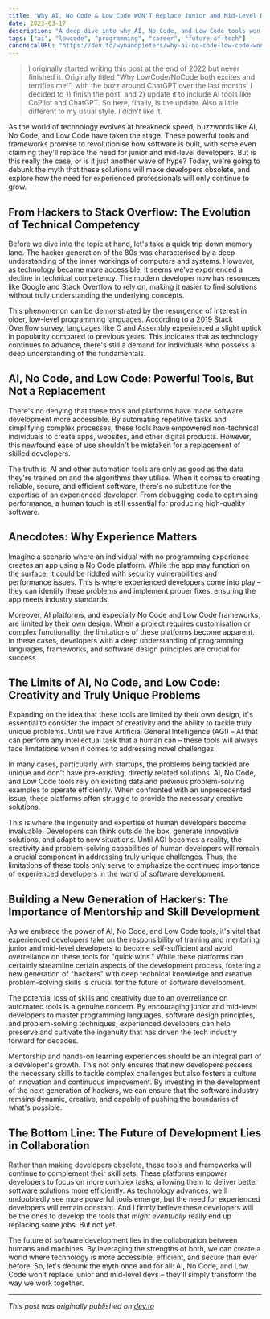 ```yaml
---
title: "Why AI, No Code & Low Code WON'T Replace Junior and Mid-Level Devs (Yet)"
date: 2023-03-17
description: "A deep dive into why AI, No Code, and Low Code tools won't replace developers, and how they'll transform the industry instead"
tags: ["ai", "lowcode", "programming", "career", "future-of-tech"]
canonicalURL: "https://dev.to/wynandpieters/why-ai-no-code-low-code-wont-replace-junior-and-mid-level-devs-its-time-to-debunk-the-myth-48h9"
---
```


> I originally started writing this post at the end of 2022 but never finished it. Originally titled "Why LowCode/NoCode both excites and terrifies me!", with the buzz around ChatGPT over the last months, I decided to 1) finish the post, and 2) update it to include AI tools like CoPilot and ChatGPT. So here, finally, is the update. Also a little different to my usual style. I didn't like it.

As the world of technology evolves at breakneck speed, buzzwords like AI, No Code, and Low Code have taken the stage. These powerful tools and frameworks promise to revolutionise how software is built, with some even claiming they'll replace the need for junior and mid-level developers. But is this really the case, or is it just another wave of hype? Today, we're going to debunk the myth that these solutions will make developers obsolete, and explore how the need for experienced professionals will only continue to grow.

## From Hackers to Stack Overflow: The Evolution of Technical Competency

Before we dive into the topic at hand, let's take a quick trip down memory lane. The hacker generation of the 80s was characterised by a deep understanding of the inner workings of computers and systems. However, as technology became more accessible, it seems we've experienced a decline in technical competency. The modern developer now has resources like Google and Stack Overflow to rely on, making it easier to find solutions without truly understanding the underlying concepts.

This phenomenon can be demonstrated by the resurgence of interest in older, low-level programming languages. According to a 2019 Stack Overflow survey, languages like C and Assembly experienced a slight uptick in popularity compared to previous years. This indicates that as technology continues to advance, there's still a demand for individuals who possess a deep understanding of the fundamentals.

## AI, No Code, and Low Code: Powerful Tools, But Not a Replacement

There's no denying that these tools and platforms have made software development more accessible. By automating repetitive tasks and simplifying complex processes, these tools have empowered non-technical individuals to create apps, websites, and other digital products. However, this newfound ease of use shouldn't be mistaken for a replacement of skilled developers.

The truth is, AI and other automation tools are only as good as the data they're trained on and the algorithms they utilise. When it comes to creating reliable, secure, and efficient software, there's no substitute for the expertise of an experienced developer. From debugging code to optimising performance, a human touch is still essential for producing high-quality software.

## Anecdotes: Why Experience Matters

Imagine a scenario where an individual with no programming experience creates an app using a No Code platform. While the app may function on the surface, it could be riddled with security vulnerabilities and performance issues. This is where experienced developers come into play – they can identify these problems and implement proper fixes, ensuring the app meets industry standards.

Moreover, AI platforms, and especially No Code and Low Code frameworks, are limited by their own design. When a project requires customisation or complex functionality, the limitations of these platforms become apparent. In these cases, developers with a deep understanding of programming languages, frameworks, and software design principles are crucial for success.

## The Limits of AI, No Code, and Low Code: Creativity and Truly Unique Problems

Expanding on the idea that these tools are limited by their own design, it's essential to consider the impact of creativity and the ability to tackle truly unique problems. Until we have Artificial General Intelligence (AGI) – AI that can perform any intellectual task that a human can – these tools will always face limitations when it comes to addressing novel challenges.

In many cases, particularly with startups, the problems being tackled are unique and don't have pre-existing, directly related solutions. AI, No Code, and Low Code tools rely on existing data and previous problem-solving examples to operate efficiently. When confronted with an unprecedented issue, these platforms often struggle to provide the necessary creative solutions.

This is where the ingenuity and expertise of human developers become invaluable. Developers can think outside the box, generate innovative solutions, and adapt to new situations. Until AGI becomes a reality, the creativity and problem-solving capabilities of human developers will remain a crucial component in addressing truly unique challenges. Thus, the limitations of these tools only serve to emphasize the continued importance of experienced developers in the world of software development.

## Building a New Generation of Hackers: The Importance of Mentorship and Skill Development

As we embrace the power of AI, No Code, and Low Code tools, it's vital that experienced developers take on the responsibility of training and mentoring junior and mid-level developers to become self-sufficient and avoid overreliance on these tools for "quick wins." While these platforms can certainly streamline certain aspects of the development process, fostering a new generation of "hackers" with deep technical knowledge and creative problem-solving skills is crucial for the future of software development.

The potential loss of skills and creativity due to an overreliance on automated tools is a genuine concern. By encouraging junior and mid-level developers to master programming languages, software design principles, and problem-solving techniques, experienced developers can help preserve and cultivate the ingenuity that has driven the tech industry forward for decades.

Mentorship and hands-on learning experiences should be an integral part of a developer's growth. This not only ensures that new developers possess the necessary skills to tackle complex challenges but also fosters a culture of innovation and continuous improvement. By investing in the development of the next generation of hackers, we can ensure that the software industry remains dynamic, creative, and capable of pushing the boundaries of what's possible.

## The Bottom Line: The Future of Development Lies in Collaboration

Rather than making developers obsolete, these tools and frameworks will continue to complement their skill sets. These platforms empower developers to focus on more complex tasks, allowing them to deliver better software solutions more efficiently. As technology advances, we'll undoubtedly see more powerful tools emerge, but the need for experienced developers will remain constant. And I firmly believe these developers will be the ones to develop the tools that _might eventually_ really end up replacing some jobs. But not yet.

The future of software development lies in the collaboration between humans and machines. By leveraging the strengths of both, we can create a world where technology is more accessible, efficient, and secure than ever before. So, let's debunk the myth once and for all: AI, No Code, and Low Code won't replace junior and mid-level devs – they'll simply transform the way we work together.

---
*This post was originally published on [dev.to](https://dev.to/wynandpieters/why-ai-no-code-low-code-wont-replace-junior-and-mid-level-devs-its-time-to-debunk-the-myth-48h9)* 